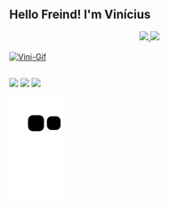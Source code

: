## Hello Freind! I'm Vinícius 
 <div align="center">
  <a href="https://github.com/Vsants">
  <img height="180em" src="https://github-readme-stats.vercel.app/api?username=Vsants&show_icons=true&theme=dark&include_all_commits=true&count_private=true"/>
  <img height="180em" src="https://github-readme-stats.vercel.app/api/top-langs/?username=Vsants&layout=compact&langs_count=7&theme=dark"/>
</div>
<div style="display: inline_block"><br>
  <img align="center" alt="Vini-Gif" height="30" width"40" src="https://media.discordapp.net/attachments/839622930462933004/877367380664279091/picasion.com_be1f11db1c5553f0daa89d0f6426c991.gif">
</div>
  
  ##
  
  <div> 
  <a href="https://www.instagram.com/sant_094" target="_blank"><img src="https://img.shields.io/badge/-Instagram-%23E4405F?style=for-the-badge&logo=instagram&logoColor=white" target="_blank"></a>
  <a href = "mailto:vsantos733@gmail.com"><img src="https://img.shields.io/badge/-Gmail-%23333?style=for-the-badge&logo=gmail&logoColor=white" target="_blank"></a>
  <a href="https://www.linkedin.com/in/vin%C3%ADcus-santos-602570188/" target="_blank"><img src="https://img.shields.io/badge/-LinkedIn-%230077B5?style=for-the-badge&logo=linkedin&logoColor=white" target="_blank"></a> 
 
  ![Snake animation](https://github.com/Vsants/Vsants/blob/output/github-contribution-grid-snake.svg)
 
</div>
